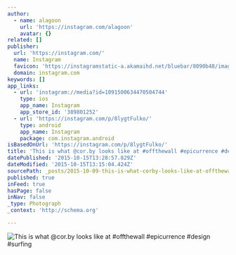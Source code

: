 ```yaml
---
author:
  - name: alagoon
    url: 'https://instagram.com/alagoon'
    avatar: {}
related: []
publisher:
  url: 'https://instagram.com/'
  name: Instagram
  favicon: 'https://instagramstatic-a.akamaihd.net/bluebar/8090b48/images/ico/favicon.ico'
  domain: instagram.com
keywords: []
app_links:
  - url: 'instagram://media?id=1091500634470504744'
    type: ios
    app_name: Instagram
    app_store_id: '389801252'
  - url: 'https://instagram.com/p/8lygtFulko/'
    type: android
    app_name: Instagram
    package: com.instagram.android
isBasedOnUrl: 'https://instagram.com/p/8lygtFulko/'
title: 'This is what @cor.by looks like at #offthewall #epicurrence #design #surfing'
datePublished: '2015-10-15T13:28:57.829Z'
dateModified: '2015-10-15T13:15:04.424Z'
sourcePath: _posts/2015-10-09-this-is-what-corby-looks-like-at-offthewall-epicurrence.md
published: true
inFeed: true
hasPage: false
inNav: false
_type: Photograph
_context: 'http://schema.org'

---
```

![This is what &commat;cor&period;by looks like at &num;offthewall &num;epicurrence &num;design &num;surfing](https://scontent.cdninstagram.com/hphotos-xaf1/t51.2885-15/s640x640/sh0.08/e35/12080583_749656978513046_1830598345_n.jpg)